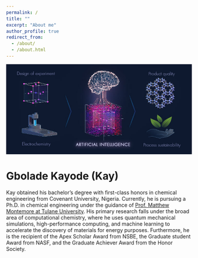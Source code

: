 ```yaml
---
permalink: /
title: ""
excerpt: "About me"
author_profile: true
redirect_from: 
  - /about/
  - /about.html
---
```

![title](/images/web_img1.jpeg)
# Gbolade Kayode (Kay)
Kay obtained his bachelor’s degree with first-class honors in chemical engineering from Covenant University, Nigeria. Currently, he is pursuing a Ph.D. in chemical engineering under the guidance of [Prof. Matthew Montemore at Tulane University](https://www.montemoregroup.org/). His primary research falls under the broad area of computational chemistry, where he uses quantum mechanical simulations, high-performance computing, and machine learning to accelerate the discovery of materials for energy purposes. Furthermore, he is the recipient of the Apex Scholar Award from NSBE, the Graduate student Award from NASF, and the Graduate Achiever Award from the Honor Society.